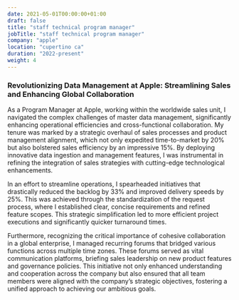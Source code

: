 ```yaml
---
date: 2021-05-01T00:00:00+01:00
draft: false
title: "staff technical program manager"
jobTitle: "staff technical program manager"
company: "apple"
location: "cupertino ca"
duration: "2022-present"
weight: 4
---
```

### Revolutionizing Data Management at Apple: Streamlining Sales and Enhancing Global Collaboration

As a Program Manager at Apple, working within the worldwide sales unit, I navigated the complex challenges of master data management, significantly enhancing operational efficiencies and cross-functional collaboration. My tenure was marked by a strategic overhaul of sales processes and product management alignment, which not only expedited time-to-market by 20% but also bolstered sales efficiency by an impressive 15%. By deploying innovative data ingestion and management features, I was instrumental in refining the integration of sales strategies with cutting-edge technological enhancements.

In an effort to streamline operations, I spearheaded initiatives that drastically reduced the backlog by 33% and improved delivery speeds by 25%. This was achieved through the standardization of the request process, where I established clear, concise requirements and refined feature scopes. This strategic simplification led to more efficient project executions and significantly quicker turnaround times.

Furthermore, recognizing the critical importance of cohesive collaboration in a global enterprise, I managed recurring forums that bridged various functions across multiple time zones. These forums served as vital communication platforms, briefing sales leadership on new product features and governance policies. This initiative not only enhanced understanding and cooperation across the company but also ensured that all team members were aligned with the company’s strategic objectives, fostering a unified approach to achieving our ambitious goals.